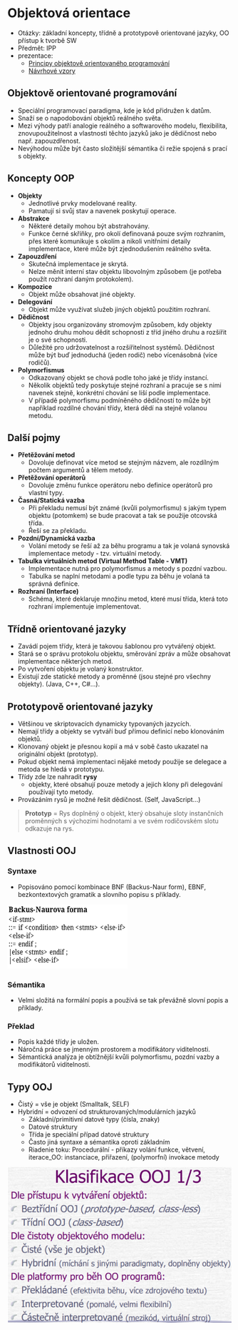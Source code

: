 # Objektová orientace
- Otázky: základní koncepty, třídně a prototypově orientované jazyky, OO přístup k tvorbě SW
- Předmět: IPP
- prezentace:
  - [Principy objektově orientovaného programování](https://wis.fit.vutbr.cz/FIT/st/cfs.php.cs?file%3D%2Fcourse%2FIPP-IT%2Flectures%2F2020-21%2F02-04_IPP_OOJ-Krivka.pdf%26cid%3D14009)
  - [Návrhové vzory](https://wis.fit.vutbr.cz/FIT/st/cfs.php.cs?file%3D%2Fcourse%2FIPP-IT%2Flectures%2F2020-21%2F11-IPP_Navrhove_vzory-Krivka.pdf%26cid%3D14009)
## Objektově orientované programování 
- Speciální programovací paradigma, kde je kód přidružen k datům. 
- Snaží se o napodobování objektů reálného světa. 
- Mezi výhody patří analogie reálného a softwarového modelu, flexibilita, znovupoužitelnost a vlastnosti těchto jazyků jako je dědičnost nebo např. zapouzdřenost. 
- Nevýhodou může být často složitější sémantika či režie spojená s prací s objekty.

## Koncepty OOP
- **Objekty** 
    - Jednotlivé prvky modelované reality. 
    - Pamatují si svůj stav a navenek poskytují operace.
- **Abstrakce** 
    - Některé detaily mohou být abstrahovány. 
    - Funkce černé skříňky, pro okolí definovaná pouze svým rozhraním, přes které komunikuje s okolím a nikoli vnitřními detaily implementace, které může být zjednodušením reálného světa.
- **Zapouzdření** 
    - Skutečná implementace je skrytá. 
    - Nelze měnit interní stav objektu libovolným způsobem (je potřeba použít rozhraní daným protokolem).
- **Kompozice** 
    - Objekt může obsahovat jiné objekty.
- **Delegování** 
    - Objekt může využívat služeb jiných objektů použitím rozhraní.
- **Dědičnost** 
    - Objekty jsou organizovány stromovým způsobem, kdy objekty jednoho druhu mohou dědit schopnosti z tříd jiného druhu a rozšířit je o své schopnosti. 
    - Důležité pro udržovatelnost a rozšířitelnost systémů. Dědičnost může být buď jednoduchá (jeden rodič) nebo vícenásobná (více rodičů).
- **Polymorfismus** 
    - Odkazovaný objekt se chová podle toho jaké je třídy instancí. 
    - Několik objektů tedy poskytuje stejné rozhraní a pracuje se s nimi navenek stejně, konkrétní chování se liší podle implementace. 
    - V případě polymorfismu podmíněného dědičností to může být například rozdílné chování třídy, která dědí na stejně volanou metodu.

## Další pojmy

- **Přetěžování metod** 
  - Dovoluje definovat více metod se stejným názvem, ale rozdílným počtem argumentů a tělem metody.
- **Přetěžování operátorů** 
  - Dovoluje změnu funkce operátoru nebo definice operátorů pro vlastní typy.
- **Časná/Statická vazba** 
  - Při překladu nemusí být známé (kvůli polymorfismu) s jakým typem objektu (potomkem) se bude pracovat a tak se použije otcovská třída. 
  - Řeší se za překladu.
- **Pozdní/Dynamická vazba** 
  - Volání metody se řeší až za běhu programu a tak je volaná synovská implementace metody - tzv. virtuální metody.
- **Tabulka virtuálních metod (Virtual Method Table - VMT)** 
  - Implementace nutná pro polymorfismus a metody s pozdní vazbou. 
  - Tabulka se naplní metodami a podle typu za běhu je volaná ta správná definice.
- **Rozhraní (Interface)** 
  - Schéma, které deklaruje množinu metod, které musí třída, která toto rozhraní implementuje implementovat.

## Třídně orientované jazyky 
- Zavádí pojem třídy, která je takovou šablonou pro vytvářený objekt. 
- Stará se o správu protokolu objektu, směrování zpráv a může obsahovat implementace některých metod. 
- Po vytvoření objektu je volaný konstruktor. 
- Existují zde statické metody a proměnné (jsou stejné pro všechny objekty). (Java, C++, C#...).

## Prototypově orientované jazyky 
- Většinou ve skriptovacích dynamicky typovaných jazycích. 
- Nemají třídy a objekty se vytváří buď přímou definicí nebo klonováním objektů. 
- Klonovaný objekt je přesnou kopií a má v sobě často ukazatel na originální objekt (prototyp). 
- Pokud objekt nemá implementaci nějaké metody použije se delegace a metoda se hledá v prototypu. 
- Třídy zde lze nahradit **rysy**
  -  objekty, které obsahují pouze metody a jejich klony při delegování používají tyto metody. 
- Provázáním rysů je možné řešit dědičnost. (Self, JavaScript...)

> **Prototyp** = Rys doplněný o objekt, který obsahuje sloty instančních proměnných s výchozími hodnotami a ve svém rodičovském slotu odkazuje na rys.

## Vlastnosti OOJ
### Syntaxe 
- Popisováno pomocí kombinace BNF (Backus-Naur form), EBNF, bezkontextových gramatik a slovního popisu s příklady.

![backus-neurova forma](./Images/40/bak_neu_forma.png)

### Sémantika 
- Velmi složitá na formální popis a používá se tak převážně slovní popis a příklady.
### Překlad 
- Popis každé třídy je uložen. 
- Náročná práce se jmenným prostorem a modifikátory viditelnosti. 
- Sémantická analýza je obtížnější kvůli polymorfismu, pozdní vazby a modifikátorů viditelnosti.


## Typy OOJ
- Čistý = vše je objekt (Smalltalk, SELF) 
- Hybridní = odvození od strukturovaných/modulárních jazyků 
    - Základní/primitivní datové typy (čísla, znaky) 
    - Datové struktury 
    - Třída je speciální případ datové struktury 
    - Často jiná syntaxe a sémantika oproti základním 
    - Riadenie toku: Procedurální - příkazy volání funkce, větvení, iterace_OO: instanciace, přiřazení, (polymorfní) invokace metody

![Klasifikace](./Images/40/Klasifikace_OOJ.png)

